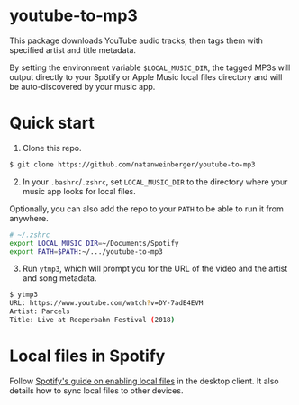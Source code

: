 # youtube-to-mp3

This package downloads YouTube audio tracks, then tags them with specified artist and title metadata.

By setting the environment variable `$LOCAL_MUSIC_DIR`, the tagged MP3s will output directly to your Spotify or Apple Music local files directory and will be auto-discovered by your music app.


# Quick start

1. Clone this repo.

```bash
$ git clone https://github.com/natanweinberger/youtube-to-mp3
```

2. In your `.bashrc`/`.zshrc`, set `LOCAL_MUSIC_DIR` to the directory where your music app looks for local files.

Optionally, you can also add the repo to your `PATH` to be able to run it from anywhere.

```bash
# ~/.zshrc
export LOCAL_MUSIC_DIR=~/Documents/Spotify
export PATH=$PATH:~/.../youtube-to-mp3
```

3. Run `ytmp3`, which will prompt you for the URL of the video and the artist and song metadata.

```bash
$ ytmp3
URL: https://www.youtube.com/watch?v=DY-7adE4EVM
Artist: Parcels
Title: Live at Reeperbahn Festival (2018)
```

# Local files in Spotify

Follow [Spotify's guide on enabling local files](https://support.spotify.com/us/article/listen-to-local-files/) in the desktop client. It also details how to sync local files to other devices.
